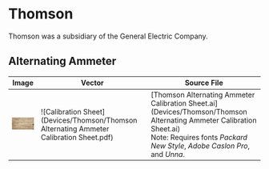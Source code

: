 # Thomson

Thomson was a subsidiary of the General Electric Company.

<h2 id="thomson_ac_ammeter">Alternating Ammeter</h2>

| Image                                                        | Vector                                                       | Source File                                                  |
| ------------------------------------------------------------ | ------------------------------------------------------------ | ------------------------------------------------------------ |
| <img src="Devices/Thomson/Thomson Alternating Ammeter Calibration Sheet.jpg" alt="Calibration Sheet" style="zoom:10%;" /> | ![Calibration Sheet](Devices/Thomson/Thomson Alternating Ammeter Calibration Sheet.pdf) | [Thomson Alternating Ammeter Calibration Sheet.ai](Devices/Thomson/Thomson Alternating Ammeter Calibration Sheet.ai)<br>Note: Requires fonts *Packard New Style*, *Adobe Caslon Pro*, and *Unna*. |

